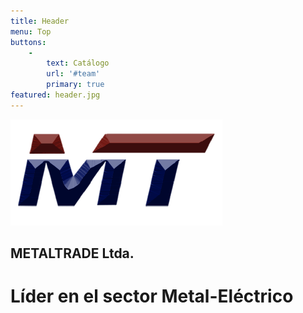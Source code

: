 ```yaml
---
title: Header
menu: Top
buttons:
    -
        text: Catálogo
        url: '#team'
        primary: true
featured: header.jpg
---
```


![iso](iso.png "iso")
## METALTRADE Ltda.
# Líder en el sector Metal-Eléctrico
